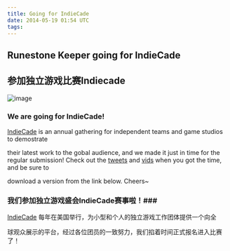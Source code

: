 ```yaml
---
title: Going for IndieCade
date: 2014-05-19 01:54 UTC
tags:
---
```


## Runestone Keeper going for IndieCade ##

## 参加独立游戏比赛Indiecade ##


![image](indie-cade/indiecade_capture_logo.png)

### We are going for IndieCade! ###

[IndieCade](http://www.indiecade.com/) is an annual gathering for independent teams and game studios to demostrate 

their latest work to the gobal audience, and we made it just in time for the regular submission! Check out the [tweets](https://twitter.com/runestonekeeper) and [vids](youtu.be/cLsg9DVhX90) when you got the time, and be sure to 

download a version from the link below. Cheers~

### 我们参加独立游戏盛会IndieCade赛事啦！###

[IndieCade](http://www.indiecade.com/) 每年在美国举行，为小型和个人的独立游戏工作团体提供一个向全

球观众展示的平台，经过各位团员的一致努力，我们掐着时间正式报名进入比赛了！

